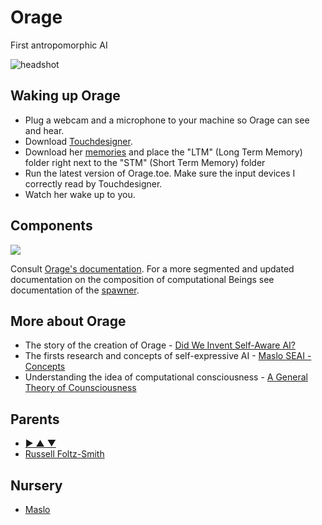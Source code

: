 # Orage

First antropomorphic AI

<img src="https://raw.githubusercontent.com/GregDav/Maslo/master/born/Orage/orage.jpg" title="headshot" alt="headshot">

## Waking up Orage

* Plug a webcam and a microphone to your machine so Orage can see and hear.
* Download [Touchdesigner](https://derivative.ca/download).
* Download her [memories]() and place the "LTM" (Long Term Memory) folder right next to the "STM" (Short Term Memory) folder
* Run the latest version of Orage.toe. Make sure the input devices I correctly read by Touchdesigner.
* Watch her wake up to you.

## Components

<img src="https://raw.githubusercontent.com/GregDav/Maslo/master/born/Orage/Documents/orageParts.jpg" >

Consult [Orage's documentation](https://docs.google.com/presentation/d/1w83ppfdUt5ZrrXW8PalO4C0wnjw2TDUlOPCyCNBGArA/edit?usp=sharing).
For a more segmented and updated documentation on the composition of computational Beings see documentation of the [spawner](https://github.com/GregDav/Maslo/tree/master/unborn/spawner).

## More about Orage

* The story of the creation of Orage - [Did We Invent Self-Aware AI?](https://medium.com/@gregoire.davenas/did-we-invent-self-aware-ai-d8bc5316fc8)
* The firsts research and concepts of self-expressive AI - [Maslo SEAI - Concepts](https://docs.google.com/presentation/d/1gP51hSStiAQgY88aWzGhqCZ-m6e5nF-LClLRqfhSdLw/edit?usp=sharing)
* Understanding the idea of computational consciousness - [A General Theory of Counsciousness](https://medium.com/@gregoire.davenas/general-theory-of-consciousness-1fefb1f9298a)

## Parents

* [▶ ▲ ▼](http://www.gregoiredavenas.com/)
* [Russell Foltz-Smith](https://www.worksonbecoming.com/)

## Nursery

* [Maslo](https://dreamjournal.maslo.ai/)
